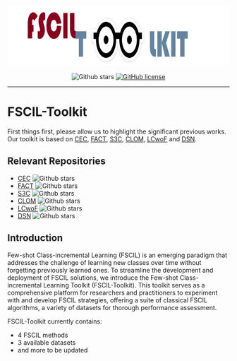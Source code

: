 <div align=center>
<img src="https://github.com/Leikrit/FSCIL-Toolkit/blob/main/FSCILTOOLKIT.png" width="900" height="135">

![Github stars](https://img.shields.io/github/stars/Leikrit/FSCIL-Toolkit.svg)
[![GitHub license](https://img.shields.io/github/license/Leikrit/FSCIL-Toolkit)](https://github.com/Leikrit/FSCIL-Toolkit/blob/master/LICENSE)

---
</div>

# FSCIL-Toolkit

First things first, please allow us to highlight the significant previous works. Our toolkit is based on <a href="https://github.com/icoz69/CEC-CVPR2021">CEC</a>, <a href="https://github.com/zhoudw-zdw/CVPR22-Fact">FACT</a>, <a href="https://github.com/jayatejak/s3c">S3C</a>, <a href="https://github.com/Zoilsen/CLOM">CLOM</a>, <a href="https://github.com/annusha/LCwoF">LCwoF</a> and <a href="https://github.com/Yang-Bob/DSN">DSN</a>. 

## Relevant Repositories

- <a href='https://github.com/icoz69/CEC-CVPR2021'>CEC</a> ![Github stars](https://img.shields.io/github/stars/icoz69/CEC-CVPR2021.svg)
- <a href='https://github.com/zhoudw-zdw/CVPR22-Fact'>FACT</a></a> ![Github stars](https://img.shields.io/github/stars/zhoudw-zdw/CVPR22-Fact.svg)
- <a href='https://github.com/jayatejak/s3c'>S3C</a> ![Github stars](https://img.shields.io/github/stars/jayatejak/s3c.svg)
- <a href='https://github.com/Zoilsen/CLOM'>CLOM</a> ![Github stars](https://img.shields.io/github/stars/Zoilsen/CLOM.svg)
- <a href='https://github.com/annusha/LCwoF'>LCwoF</a> ![Github stars](https://img.shields.io/github/stars/annusha/LCwoF.svg)
- <a href='https://github.com/Yang-Bob/DSN'>DSN</a> ![Github stars](https://img.shields.io/github/stars/Yang-Bob/DSN.svg)

## Introduction

Few-shot Class-incremental Learning (FSCIL) is an emerging paradigm that addresses the challenge of learning new classes over time without forgetting previously learned ones. To streamline the development and deployment of FSCIL solutions, we introduce the Few-shot Class-incremental Learning Toolkit (FSCIL-Toolkit). This toolkit serves as a comprehensive platform for researchers and practitioners to experiment with and develop FSCIL strategies, offering a suite of classical FSCIL algorithms, a variety of datasets for thorough performance assessment.

FSCIL-Toolkit currently contains:

- 4 FSCIL methods
- 3 available datasets
- and more to be updated

##
